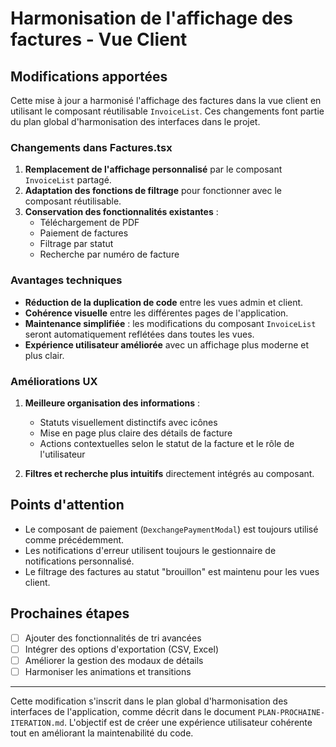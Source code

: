 # Harmonisation de l'affichage des factures - Vue Client

## Modifications apportées

Cette mise à jour a harmonisé l'affichage des factures dans la vue client en utilisant le composant réutilisable `InvoiceList`. Ces changements font partie du plan global d'harmonisation des interfaces dans le projet.

### Changements dans Factures.tsx

1. **Remplacement de l'affichage personnalisé** par le composant `InvoiceList` partagé.
2. **Adaptation des fonctions de filtrage** pour fonctionner avec le composant réutilisable.
3. **Conservation des fonctionnalités existantes** :
   - Téléchargement de PDF
   - Paiement de factures
   - Filtrage par statut
   - Recherche par numéro de facture

### Avantages techniques

- **Réduction de la duplication de code** entre les vues admin et client.
- **Cohérence visuelle** entre les différentes pages de l'application.
- **Maintenance simplifiée** : les modifications du composant `InvoiceList` seront automatiquement reflétées dans toutes les vues.
- **Expérience utilisateur améliorée** avec un affichage plus moderne et plus clair.

### Améliorations UX

1. **Meilleure organisation des informations** :
   - Statuts visuellement distinctifs avec icônes
   - Mise en page plus claire des détails de facture
   - Actions contextuelles selon le statut de la facture et le rôle de l'utilisateur

2. **Filtres et recherche plus intuitifs** directement intégrés au composant.

## Points d'attention

- Le composant de paiement (`DexchangePaymentModal`) est toujours utilisé comme précédemment.
- Les notifications d'erreur utilisent toujours le gestionnaire de notifications personnalisé.
- Le filtrage des factures au statut "brouillon" est maintenu pour les vues client.

## Prochaines étapes

- [ ] Ajouter des fonctionnalités de tri avancées
- [ ] Intégrer des options d'exportation (CSV, Excel)
- [ ] Améliorer la gestion des modaux de détails
- [ ] Harmoniser les animations et transitions

---

Cette modification s'inscrit dans le plan global d'harmonisation des interfaces de l'application, comme décrit dans le document `PLAN-PROCHAINE-ITERATION.md`. L'objectif est de créer une expérience utilisateur cohérente tout en améliorant la maintenabilité du code.
